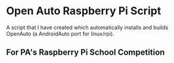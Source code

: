 # Open Auto Raspberry Pi Script
A script that I have created which automatically installs and builds OpenAuto (a AndroidAuto port for linux/rpi).
## For PA's Raspberry Pi School Competition
